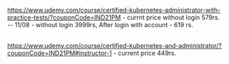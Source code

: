 https://www.udemy.com/course/certified-kubernetes-administrator-with-practice-tests/?couponCode=IND21PM - currnt price without login 579rs. <br/> 
-- 11/08 - without login 3999rs, After login with account - 619 rs. <br/> </br>


https://www.udemy.com/course/certified-kubernetes-and-administrator/?couponCode=IND21PM#instructor-1 - current price 449rs.
